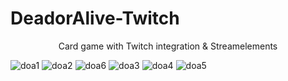 # DeadorAlive-Twitch
<p align="center">
Card game with Twitch integration & Streamelements
</p>

![doa1](https://user-images.githubusercontent.com/82179486/230606441-a47d43f7-2e63-415e-87e0-518de7b5c99e.png)
![doa2](https://user-images.githubusercontent.com/82179486/230606567-705ab91b-8e46-4411-ab05-d50c66398e48.png)
![doa6](https://user-images.githubusercontent.com/82179486/230606448-4f0c4ca0-36bc-40ad-94aa-970cb31c0169.png)
![doa3](https://user-images.githubusercontent.com/82179486/230606454-1738827d-ca60-42d0-ad1d-521167d2bc05.png)
![doa4](https://user-images.githubusercontent.com/82179486/230606461-ec21fab5-af39-444c-a78f-d1e1ffd4cfb3.png)
![doa5](https://user-images.githubusercontent.com/82179486/230606466-b55ccde7-eda1-4d89-91eb-0b055cda1bda.png)

